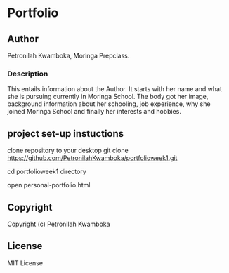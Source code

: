 # Portfolio

## Author
 Petronilah Kwamboka, Moringa Prepclass.

### Description

 This entails information about the Author. It starts with her name and what she is pursuing currently in Moringa School.
 The body got her image, background information about her schooling, job experience, why she joined Moringa School and finally her interests and hobbies.

## project set-up instuctions

 clone repository to your desktop git clone https://github.com/PetronilahKwamboka/portfolioweek1.git

 cd portfolioweek1 directory

 open personal-portfolio.html

## Copyright

Copyright (c) Petronilah Kwamboka

## License

 MIT License
